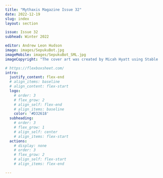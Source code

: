 ```yaml
---
title: "Mythaxis Magazine Issue 32"
date: 2022-12-19
slug: index
layout: section

issue: Issue 32
subhead: Winter 2022

editor: Andrew Leon Hudson
image: images/SepukuBot.jpg
imageMobile: images/SepukuBot_SML.jpg
imageCopyright: "The cover art was created by Micah Hyatt using Stable Diffusion"

# https://flexboxsheet.com/
intro:
  justify_content: flex-end
  # align_items: baseline
  # align_content: flex-start
  logo:
    # order: 3
    # flex_grow: 2
    # align_self: flex-end
    # align_items: baseline
    color: '#D32618'
  subheading:
    # order: 3
    # flex_grow: 1
    # align_self: center
    # align_items: flex-start
  actions:
    # display: none
    # order: 3
    # flex_grow: 2
    # align_self: flex-start
    # align_items: flex-end

---
```


